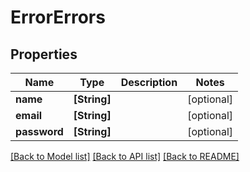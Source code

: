 # ErrorErrors

## Properties
Name | Type | Description | Notes
------------ | ------------- | ------------- | -------------
**name** | **[String]** |  | [optional] 
**email** | **[String]** |  | [optional] 
**password** | **[String]** |  | [optional] 

[[Back to Model list]](../README.md#documentation-for-models) [[Back to API list]](../README.md#documentation-for-api-endpoints) [[Back to README]](../README.md)



